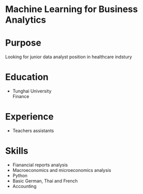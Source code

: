 # Machine Learning for Business Analytics

# Purpose

Looking for junior data analyst position in healthcare indstury

# Education
- Tunghai University    
    Finance

# Experience
- Teachers assistants

# Skills
- Fianancial reports analysis
- Macroeconomics and microeconomics analysis
- Python 
- Basic German, Thai and French
- Accounting
